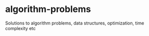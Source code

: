 # algorithm-problems
Solutions to algorithm problems, data structures, optimization, time complexity etc
